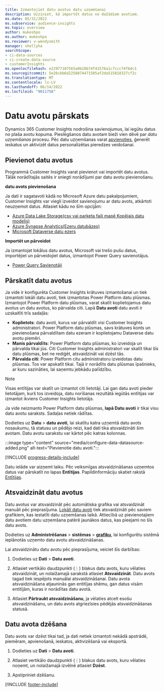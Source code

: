 ```yaml
---
title: Izmantojiet datu avotus datu uzņemšanai
description: Uzziniet, kā importēt datus no dažādiem avotiem.
ms.date: 05/31/2022
ms.subservice: audience-insights
ms.topic: overview
author: mukeshpo
ms.author: mukeshpo
ms.reviewer: v-wendysmith
manager: shellyha
searchScope:
- ci-data-sources
- ci-create-data-source
- customerInsights
ms.openlocfilehash: e22977107565a0b28b74f41576a1c7ccc74f6dc1
ms.sourcegitcommit: 5e26cbb6d2258074471505af2da515818327cf2c
ms.translationtype: MT
ms.contentlocale: lv-LV
ms.lasthandoff: 06/14/2022
ms.locfileid: "9011758"
---
```

# <a name="data-sources-overview"></a>Datu avotu pārskats

Dynamics 365 Customer Insights nodrošina savienojumus, lai iegūtu datus no plaša avotu kopuma. Pieslēgšanos datu avotam bieži vien dēvē par *datu uzņemšanas* procesu. Pēc datu uzņemšanas varat [apvienoties](data-unification.md), ģenerēt ieskatus un aktivizēt datus personalizētas pieredzes veidošanai.

## <a name="add-data-sources"></a>Pievienot datu avotus

Programmā Customer Insights varat pievienot vai importēt datu avotus. Tālāk norādītajās saitēs ir sniegti norādījumi par datu avotu pievienošanu.

**datu avots pievienošana**

Ja dati ir sagatavoti kādā no Microsoft Azure datu pakalpojumiem, Customer Insights var viegli izveidot savienojumu ar datu avots, atkārtoti neuzņemot datus. Atlasiet kādu no šīm opcijām:
- [Azure Data Lake Storage(csv vai parketa faili mapē Kopējais datu modelis)](connect-common-data-model.md)
- [Azure Synapse Analytics(Ezeru datubāzes)](connect-synapse.md)
- [Microsoft Dataverse datu ezers](connect-dataverse-managed-lake.md)

**Importēt un pārveidot**

Ja izmantojat lokālus datu avotus, Microsoft vai trešo pušu datus, importējiet un pārveidojiet datus, izmantojot Power Query savienotājus.
- [Power Query Savienotāji](connect-power-query.md)

## <a name="review-data-sources"></a>Pārskatīt datu avotus

Ja vide ir konfigurēta Customer Insights krātuves izmantošanai un tiek izmantoti lokāli datu avoti, tiek izmantotas Power Platform datu plūsmas. Izmantojot Power Platform datu plūsmas, varat skatīt koplietojamus datu avotus un datu avotus, ko pārvalda citi. Lapā **Datu avoti** datu avoti ir uzskaitīti trīs sadaļās:
- **Koplietots**: datu avoti, kurus var pārvaldīt visi Customer Insights administratori. Power Platform datu plūsmas, savs krātuves konts un pievienošana pārvaldītam datu ezeram ir koplietojamu Dataverse datu avotu piemēri.
- **Manis pārvaldīts**: Power Platform datu plūsmas, ko izveidoja un pārvalda tikai jūs. Citi Customer Insights administratori var skatīt tikai šīs datu plūsmas, bet ne rediģēt, atsvaidzināt vai dzēst tās.
- **Pārvalda citi**: Power Platform citu administratoru izveidotas datu plūsmas. Tos var apskatīt tikai. Tajā ir norādīts datu plūsmas īpašnieks, ar kuru sazināties, lai saņemtu jebkādu palīdzību.
> [!NOTE]
> Visas entītijas var skatīt un izmantot citi lietotāji. Lai gan datu avoti pieder lietotājam, kurš tos izveidoja, datu norīšanas rezultātā iegūtās entītijas var izmantot ikviens Customer Insights lietotājs.

Ja vide neizmanto Power Platform datu plūsmas, **lapā Datu avoti** ir tikai visu datu avotu saraksts. Sadaļas netiek rādītas.

Dodieties uz **Datu** > **datu avoti**, lai skatītu katra uzņemtā datu avots nosaukumu, tā statusu un pēdējo reizi, kad dati tika atsvaidzināti šim avotam. Datu avotu sarakstu var kārtot pēc katras kolonnas.

:::image type="content" source="media/configure-data-datasource-added.png" alt-text="Pievienotie datu avoti.":::

[!INCLUDE [progress-details-include](includes/progress-details-pane.md)]

Datu ielāde var aizņemt laiku. Pēc veiksmīgas atsvaidzināšanas uzņemtos datus var pārskatīt no lapas **Entītijas**. Papildinformāciju skatiet rakstā [Entītijas](entities.md).

## <a name="refresh-data-sources"></a>Atsvaidzināt datu avotus

Datu avotus var atsvaidzināt pēc automātiska grafika vai atsvaidzināt manuāli pēc pieprasījuma. [Lokāli datu avoti](connect-power-query.md#add-data-from-on-premises-data-sources) tiek atsvaidzināti pēc saviem grafikiem, kas iestatīti datu uzņemšanas laikā. Attiecībā uz pievienotajiem datu avotiem datu uzņemšana patērē jaunākos datus, kas pieejami no šīs datu avots.

Dodieties uz **Administrēšanas** > **sistēmas** > [**grafiku**](system.md#schedule-tab), lai konfigurētu sistēmā ieplānotās uzņemto datu avotu atsvaidzināšanas.

Lai atsvaidzinātu datu avotu pēc pieprasījuma, veiciet šīs darbības:

1. Dodieties uz **Dati** > **Datu avoti**.

1. Atlasiet vertikālo daudzpunkti (&vellip;) blakus datu avots, kuru vēlaties atsvaidzināt, un nolaižamajā sarakstā atlasiet **Atsvaidzināt**. Datu avots tagad tiek iespējots manuālai atsvaidzināšanai. Datu avota atsvaidzināšana atjauninās gan entitījas shēmu, gan datus visām entitījām, kuras ir norādītas datu avotā.

1. Atlasiet **Pārtraukt atsvaidzināšanu**, ja vēlaties atcelt esošu atsvaidzināšanu, un datu avots atgriezīsies pēdējās atsvaidzināšanas statusā.

## <a name="delete-a-data-source"></a>Datu avota dzēšana

Datu avots var dzēst tikai tad, ja dati netiek izmantoti nekādā apstrādē, piemēram, apvienošanā, ieskatos, aktivizēšanā vai eksportā.

1. Dodieties uz **Dati** > **Datu avoti**.

2. Atlasiet vertikālo daudzpunkti (&vellip;) blakus datu avots, kuru vēlaties noņemt, un nolaižamajā izvēlnē atlasiet **Dzēst**.

3. Apstipriniet dzēšanu.


[!INCLUDE [footer-include](includes/footer-banner.md)]
